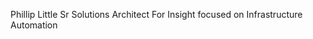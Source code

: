 Phillip Little Sr Solutions Architect For Insight focused on Infrastructure Automation

<!---
1phillip0/1phillip0 is a ✨ special ✨ repository because its `README.md` (this file) appears on your GitHub profile.
You can click the Preview link to take a look at your changes.
--->

